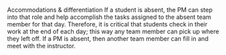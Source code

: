 Accommodations & differentiation
If a student is absent, the PM can step into that role and help accomplish the tasks assigned to the absent team member for that day. Therefore, it is critical that students check in their work at the end of each day; this way any team member can pick up where they left off. If a PM is absent, then another team member can fill in and meet with the instructor.
